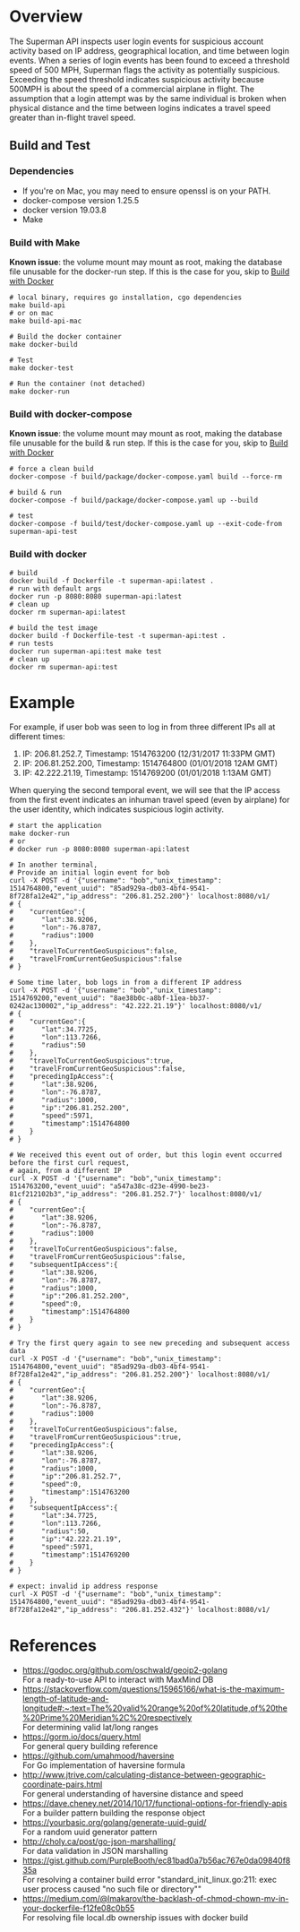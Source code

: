 # Overview
The Superman API inspects user login events for suspicious account activity
based on IP address, geographical location, and time between login events. When
a series of login events has been found to exceed a threshold speed of 500 MPH,
Superman flags the activity as potentially suspicious. Exceeding the speed threshold
indicates suspicious activity because 500MPH is about the speed of a commercial
airplane in flight. The assumption that a login attempt was by the same individual
is broken when physical distance and the time between logins indicates a travel
speed greater than in-flight travel speed.

## Build and Test

### Dependencies
* If you're on Mac, you may need to ensure openssl is on your PATH.
* docker-compose version 1.25.5
* docker version 19.03.8
* Make

### Build with Make
**Known issue**: the volume mount may mount as root, making the database
file unusable for the docker-run step.
If this is the case for you, skip to [Build with Docker](#build-with-docker)
```shell
# local binary, requires go installation, cgo dependencies
make build-api
# or on mac
make build-api-mac

# Build the docker container
make docker-build

# Test
make docker-test

# Run the container (not detached)
make docker-run
```

### Build with docker-compose
**Known issue**: the volume mount may mount as root, making the database
file unusable for the build & run step.
If this is the case for you, skip to [Build with Docker](#build-with-docker)
```shell
# force a clean build
docker-compose -f build/package/docker-compose.yaml build --force-rm

# build & run
docker-compose -f build/package/docker-compose.yaml up --build

# test
docker-compose -f build/test/docker-compose.yaml up --exit-code-from superman-api-test
```

### Build with docker
```shell
# build
docker build -f Dockerfile -t superman-api:latest .
# run with default args
docker run -p 8080:8080 superman-api:latest
# clean up
docker rm superman-api:latest

# build the test image
docker build -f Dockerfile-test -t superman-api:test .
# run tests
docker run superman-api:test make test
# clean up
docker rm superman-api:test
```


# Example

For example, if user bob was seen to log in from three different IPs all at different times:
1. IP: 206.81.252.7, Timestamp: 1514763200 (12/31/2017 11:33PM GMT)
2. IP: 206.81.252.200, Timestamp: 1514764800 (01/01/2018 12AM GMT)
3. IP: 42.222.21.19, Timestamp: 1514769200 (01/01/2018 1:13AM GMT)

When querying the second temporal event, we will see that the IP access from the
first event indicates an inhuman travel speed (even by airplane) for the user
identity, which indicates suspicious login activity.

```shell
# start the application
make docker-run
# or
# docker run -p 8080:8080 superman-api:latest

# In another terminal,
# Provide an initial login event for bob
curl -X POST -d '{"username": "bob","unix_timestamp": 1514764800,"event_uuid": "85ad929a-db03-4bf4-9541-8f728fa12e42","ip_address": "206.81.252.200"}' localhost:8080/v1/
# {
#    "currentGeo":{
#       "lat":38.9206,
#       "lon":-76.8787,
#       "radius":1000
#    },
#    "travelToCurrentGeoSuspicious":false,
#    "travelFromCurrentGeoSuspicious":false
# }

# Some time later, bob logs in from a different IP address
curl -X POST -d '{"username": "bob","unix_timestamp": 1514769200,"event_uuid": "8ae38b0c-a8bf-11ea-bb37-0242ac130002","ip_address": "42.222.21.19"}' localhost:8080/v1/
# {
#    "currentGeo":{
#       "lat":34.7725,
#       "lon":113.7266,
#       "radius":50
#    },
#    "travelToCurrentGeoSuspicious":true,
#    "travelFromCurrentGeoSuspicious":false,
#    "precedingIpAccess":{
#       "lat":38.9206,
#       "lon":-76.8787,
#       "radius":1000,
#       "ip":"206.81.252.200",
#       "speed":5971,
#       "timestamp":1514764800
#    }
# }

# We received this event out of order, but this login event occurred before the first curl request,
# again, from a different IP
curl -X POST -d '{"username": "bob","unix_timestamp": 1514763200,"event_uuid": "a547a38c-d23e-4990-be23-81cf212102b3","ip_address": "206.81.252.7"}' localhost:8080/v1/
# {
#    "currentGeo":{
#       "lat":38.9206,
#       "lon":-76.8787,
#       "radius":1000
#    },
#    "travelToCurrentGeoSuspicious":false,
#    "travelFromCurrentGeoSuspicious":false,
#    "subsequentIpAccess":{
#       "lat":38.9206,
#       "lon":-76.8787,
#       "radius":1000,
#       "ip":"206.81.252.200",
#       "speed":0,
#       "timestamp":1514764800
#    }
# }

# Try the first query again to see new preceding and subsequent access data
curl -X POST -d '{"username": "bob","unix_timestamp": 1514764800,"event_uuid": "85ad929a-db03-4bf4-9541-8f728fa12e42","ip_address": "206.81.252.200"}' localhost:8080/v1/
# {
#    "currentGeo":{
#       "lat":38.9206,
#       "lon":-76.8787,
#       "radius":1000
#    },
#    "travelToCurrentGeoSuspicious":false,
#    "travelFromCurrentGeoSuspicious":true,
#    "precedingIpAccess":{
#       "lat":38.9206,
#       "lon":-76.8787,
#       "radius":1000,
#       "ip":"206.81.252.7",
#       "speed":0,
#       "timestamp":1514763200
#    },
#    "subsequentIpAccess":{
#       "lat":34.7725,
#       "lon":113.7266,
#       "radius":50,
#       "ip":"42.222.21.19",
#       "speed":5971,
#       "timestamp":1514769200
#    }
# }

# expect: invalid ip address response
curl -X POST -d '{"username": "bob","unix_timestamp": 1514764800,"event_uuid": "85ad929a-db03-4bf4-9541-8f728fa12e42","ip_address": "206.81.252.432"}' localhost:8080/v1/
```

# References

- https://godoc.org/github.com/oschwald/geoip2-golang<br>
    For a ready-to-use API to interact with MaxMind DB
- https://stackoverflow.com/questions/15965166/what-is-the-maximum-length-of-latitude-and-longitude#:~:text=The%20valid%20range%20of%20latitude,of%20the%20Prime%20Meridian%2C%20respectively<br>
    For determining valid lat/long ranges
- https://gorm.io/docs/query.html<br>
    For general query building reference
- https://github.com/umahmood/haversine<br>
    For Go implementation of haversine formula
- http://www.jtrive.com/calculating-distance-between-geographic-coordinate-pairs.html<br>
    For general understanding of haversine distance and speed
- https://dave.cheney.net/2014/10/17/functional-options-for-friendly-apis<br>
    For a builder pattern building the response object
- https://yourbasic.org/golang/generate-uuid-guid/<br>
    For a random uuid generator pattern
- http://choly.ca/post/go-json-marshalling/<br>
    For data validation in JSON marshalling
- https://gist.github.com/PurpleBooth/ec81bad0a7b56ac767e0da09840f835a<br>
    For resolving a container build error "standard_init_linux.go:211: exec user process caused "no such file or directory""
- https://medium.com/@lmakarov/the-backlash-of-chmod-chown-mv-in-your-dockerfile-f12fe08c0b55<br>
    For resolving file local.db ownership issues with docker build
